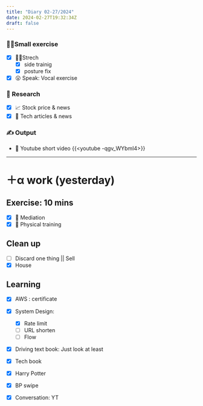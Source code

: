```yaml
---
title: "Diary 02-27/2024"  
date: 2024-02-27T19:32:34Z
draft: false
---
```


### 🧘‍♀️Small exercise

- [x]  🧎‍♀️Strech
    - [x]  side trainig
    - [x]  posture fix
- [x]  😮 Speak: Vocal exercise

### 👀 Research

- [x]  📈 Stock price & news
- [x]  👾 Tech articles & news

### ✍️ Output

- 🎥 Youtube short video {{<youtube -qgv_WYbmI4>}}

---

# ＋α work (yesterday)

## Exercise: 10 mins

- [x]  🧘 Mediation
- [x]  🧘 Physical training

## Clean up

- [ ]  Discard one thing || Sell
- [x]  House

## Learning

- [x]  AWS : certificate
- [x]  System Design:
    - [x]  Rate limit
    - [ ]  URL shorten
    - [ ]  Flow
- [x]  Driving text book:  Just look at least
- [x]  Tech book
- [x]  Harry Potter

- [x]  BP swipe
- [x]  Conversation: YT